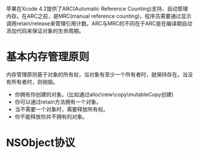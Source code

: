 苹果在Xcode 4.2提供了ARC(Automatic Reference Counting)支持，自动管理内存。在ARC之前，是MRC(manual reference counting)，程序员需要通过显示调用retain/release来管理引用计数。ARC与MRC的不同在于ARC是在编译期自动添加代码来保证对象的生命周期。

# 基本内存管理原则
内存管理原则基于对象的所有权，当对象有至少一个所有者时，就保持存在。当没有所有者时，则销毁。
- 你拥有你创建的对象。(比如通过alloc\new\copy\mutableCopy创建)
- 你可以通过retain方法拥有一个对象。
- 当不需要一个对象时，需要释放所有权。
- 你不能释放你并不拥有的对象。

# NSObject协议

# 
